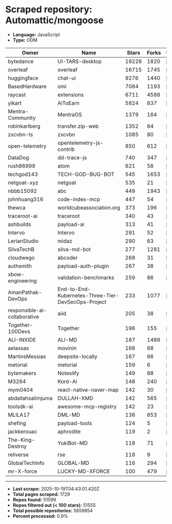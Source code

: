 # Scraped repository: Automattic/mongoose
* **Language:** JavaScript
* **Type:** ODM

| Owner | Name | Stars | Forks | URL |
|---|---|---|---|---|
| bytedance | UI-TARS-desktop | 19228 | 1820 | [link](https://github.com/bytedance/UI-TARS-desktop) |
| overleaf | overleaf | 16715 | 1745 | [link](https://github.com/overleaf/overleaf) |
| huggingface | chat-ui | 9276 | 1440 | [link](https://github.com/huggingface/chat-ui) |
| BasedHardware | omi | 7084 | 1193 | [link](https://github.com/BasedHardware/omi) |
| raycast | extensions | 6711 | 4588 | [link](https://github.com/raycast/extensions) |
| yikart | AiToEarn | 5824 | 837 | [link](https://github.com/yikart/AiToEarn) |
| Mentra-Community | MentraOS | 1379 | 164 | [link](https://github.com/Mentra-Community/MentraOS) |
| robinkarlberg | transfer.zip-web | 1352 | 84 | [link](https://github.com/robinkarlberg/transfer.zip-web) |
| zxcvbn-ts | zxcvbn | 1085 | 80 | [link](https://github.com/zxcvbn-ts/zxcvbn) |
| open-telemetry | opentelemetry-js-contrib | 850 | 612 | [link](https://github.com/open-telemetry/opentelemetry-js-contrib) |
| DataDog | dd-trace-js | 740 | 347 | [link](https://github.com/DataDog/dd-trace-js) |
| rush86999 | atom | 621 | 58 | [link](https://github.com/rush86999/atom) |
| techgod143 | TECH-GOD-BUG-BOT | 545 | 1653 | [link](https://github.com/techgod143/TECH-GOD-BUG-BOT) |
| netgoat-xyz | netgoat | 535 | 21 | [link](https://github.com/netgoat-xyz/netgoat) |
| nbbb15092 | abc | 449 | 1943 | [link](https://github.com/nbbb15092/abc) |
| johnhuang316 | code-index-mcp | 447 | 54 | [link](https://github.com/johnhuang316/code-index-mcp) |
| thewca | worldcubeassociation.org | 373 | 196 | [link](https://github.com/thewca/worldcubeassociation.org) |
| traceroot-ai | traceroot | 340 | 43 | [link](https://github.com/traceroot-ai/traceroot) |
| ashbuilds | payload-ai | 313 | 41 | [link](https://github.com/ashbuilds/payload-ai) |
| Intervo | Intervo | 291 | 52 | [link](https://github.com/Intervo/Intervo) |
| LerianStudio | midaz | 290 | 63 | [link](https://github.com/LerianStudio/midaz) |
| SilvaTechB | silva-md-bot | 277 | 1281 | [link](https://github.com/SilvaTechB/silva-md-bot) |
| cloudwego | abcoder | 268 | 31 | [link](https://github.com/cloudwego/abcoder) |
| authsmith | payload-auth-plugin | 267 | 38 | [link](https://github.com/authsmith/payload-auth-plugin) |
| xbow-engineering | validation-benchmarks | 259 | 86 | [link](https://github.com/xbow-engineering/validation-benchmarks) |
| AmanPathak-DevOps | End-to-End-Kubernetes-Three-Tier-DevSecOps-Project | 233 | 1077 | [link](https://github.com/AmanPathak-DevOps/End-to-End-Kubernetes-Three-Tier-DevSecOps-Project) |
| responsible-ai-collaborative | aiid | 205 | 38 | [link](https://github.com/responsible-ai-collaborative/aiid) |
| Together-100Devs | Together | 196 | 155 | [link](https://github.com/Together-100Devs/Together) |
| ALI-INXIDE | ALI-MD | 187 | 1489 | [link](https://github.com/ALI-INXIDE/ALI-MD) |
| aelassas | movinin | 168 | 68 | [link](https://github.com/aelassas/movinin) |
| MartinsMessias | deepsite-locally | 167 | 66 | [link](https://github.com/MartinsMessias/deepsite-locally) |
| metorial | metorial | 159 | 6 | [link](https://github.com/metorial/metorial) |
| bytemakers | Noteslify | 149 | 88 | [link](https://github.com/bytemakers/Noteslify) |
| M3264 | Kord-Ai | 148 | 240 | [link](https://github.com/M3264/Kord-Ai) |
| mym0404 | react-native-naver-map | 142 | 30 | [link](https://github.com/mym0404/react-native-naver-map) |
| abdallahsalimjuma | DULLAH-XMD | 142 | 565 | [link](https://github.com/abdallahsalimjuma/DULLAH-XMD) |
| toolsdk-ai | awesome-mcp-registry | 142 | 23 | [link](https://github.com/toolsdk-ai/awesome-mcp-registry) |
| MLILA17 | DML-MD | 138 | 653 | [link](https://github.com/MLILA17/DML-MD) |
| shefing | payload-tools | 124 | 5 | [link](https://github.com/shefing/payload-tools) |
| jackkerouac | aphrodite | 119 | 2 | [link](https://github.com/jackkerouac/aphrodite) |
| The-King-Destroy | YukiBot-MD | 118 | 71 | [link](https://github.com/The-King-Destroy/YukiBot-MD) |
| reliverse | rse | 118 | 9 | [link](https://github.com/reliverse/rse) |
| GlobalTechInfo | GLOBAL-MD | 116 | 294 | [link](https://github.com/GlobalTechInfo/GLOBAL-MD) |
| mr-X-force | LUCKY-MD-XFORCE | 100 | 479 | [link](https://github.com/mr-X-force/LUCKY-MD-XFORCE) |

---
* **Last scrape:** 2025-10-19T04:43:01.420Z
* **Total pages scraped:** 1729
* **Repos found:** 51599
* **Repos filtered out (< 100 stars):** 51555
* **Total possible repositories:** 5659854
* **Percent processed:** 0.9%
